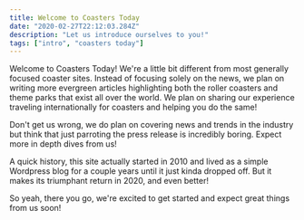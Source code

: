 ```yaml
---
title: Welcome to Coasters Today
date: "2020-02-27T22:12:03.284Z"
description: "Let us introduce ourselves to you!"
tags: ["intro", "coasters today"]
---
```


Welcome to Coasters Today! We're a little bit different from most generally focused coaster sites. Instead of focusing solely on the news, we plan on writing more evergreen articles highlighting both the roller coasters and theme parks that exist all over the world. We plan on sharing our experience traveling internationally for coasters and helping you do the same!

Don't get us wrong, we do plan on covering news and trends in the industry but think that just parroting the press release is incredibly boring. Expect more in depth dives from us!

A quick history, this site actually started in 2010 and lived as a simple Wordpress blog for a couple years until it just kinda dropped off. But it makes its triumphant return in 2020, and even better!

So yeah, there you go, we're excited to get started and expect great things from us soon!